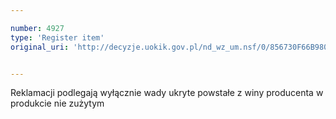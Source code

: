 ```yaml
---

number: 4927
type: 'Register item'
original_uri: 'http://decyzje.uokik.gov.pl/nd_wz_um.nsf/0/856730F66B980737C1257B8E002662D8?OpenDocument'


---
```


Reklamacji podlegają wyłącznie wady ukryte powstałe z winy producenta w produkcie nie zużytym
